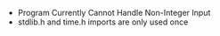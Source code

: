 - Program Currently Cannot Handle Non-Integer Input
- stdlib.h and time.h imports are only used once